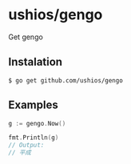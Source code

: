 ushios/gengo
=============

Get gengo

Instalation
-------------

```shell
$ go get github.com/ushios/gengo
```

Examples
--------

```go
g := gengo.Now()

fmt.Println(g)
// Output:
// 平成
```
